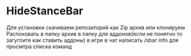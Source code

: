 # HideStanceBar
Для установки скачиваем репозиторий как Zip архив или клонируем
Раcпоковать в папку архив в папку для аддонов(если не понятно то загуглите как ставить аддоны)
в игре в чат написать /sbar info для просмтра списка команд
